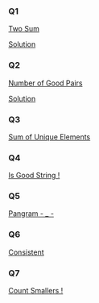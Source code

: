 <h3>Q1</h3>

<a href = "https://leetcode.com/problems/two-sum" >Two Sum</a>

<a href ="https://github.com/AbdullmenemFayez/Data-Structer-course-2022-2023/blob/main/8.Hashing/Solution/Two%20Sum.java">Solution</a>

<h3>Q2</h3>

<a href = "https://leetcode.com/problems/number-of-good-pairs">Number of Good Pairs</a>

<a href ="https://github.com/AbdullmenemFayez/Data-Structer-course-2022-2023/blob/main/8.Hashing/Solution/Number%20of%20Good%20Pairs.java">Solution</a>

<h3> Q3 </h3> 

<a href = "https://docs.google.com/document/d/1fNwoDObSfZ6n51GAg1-SbLvvxv3Dy3cLF3PGn-itwpY/edit">Sum of Unique Elements</a>


<h3> Q4 </h3> 

<a href = "https://docs.google.com/document/d/1fNwoDObSfZ6n51GAg1-SbLvvxv3Dy3cLF3PGn-itwpY/edit">Is Good String ! </a>



<h3> Q5 </h3> 

<a href = "https://docs.google.com/document/d/1fNwoDObSfZ6n51GAg1-SbLvvxv3Dy3cLF3PGn-itwpY/edit">Pangram - _ -  </a>



<h3> Q6 </h3> 

<a href = "https://docs.google.com/document/d/1fNwoDObSfZ6n51GAg1-SbLvvxv3Dy3cLF3PGn-itwpY/edit">Consistent   </a>




<h3> Q7</h3> 

<a href = "https://docs.google.com/document/d/1fNwoDObSfZ6n51GAg1-SbLvvxv3Dy3cLF3PGn-itwpY/edit">Count Smallers ! </a>






